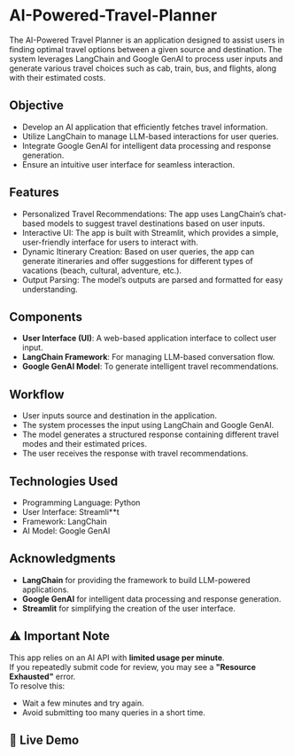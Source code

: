 # AI-Powered-Travel-Planner
The AI-Powered Travel Planner is an application designed to assist users in finding optimal travel options between a given source and destination. The system leverages LangChain and Google GenAI to process user inputs and generate various travel choices such as cab, train, bus, and flights, along with their estimated costs.

## Objective
- Develop an AI application that efficiently fetches travel information.
- Utilize LangChain to manage LLM-based interactions for user queries.
- Integrate Google GenAI for intelligent data processing and response generation.
- Ensure an intuitive user interface for seamless interaction.

## Features
- Personalized Travel Recommendations: The app uses LangChain’s chat-based models to suggest travel destinations based on user inputs.
- Interactive UI: The app is built with Streamlit, which provides a simple, user-friendly interface for users to interact with.
- Dynamic Itinerary Creation: Based on user queries, the app can generate itineraries and offer suggestions for different types of vacations (beach, cultural, adventure, etc.).
- Output Parsing: The model’s outputs are parsed and formatted for easy understanding.

## Components
- **User Interface (UI)**: A web-based application interface to collect user input.
- **LangChain Framework**: For managing LLM-based conversation flow.
- **Google GenAI Model**: To generate intelligent travel recommendations.

## Workflow
- User inputs source and destination in the application.
- The system processes the input using LangChain and Google GenAI.
- The model generates a structured response containing different travel modes and their estimated prices.
- The user receives the response with travel recommendations.

## Technologies Used
- Programming Language: Python
- User Interface: Streamli**t
- Framework: LangChain
- AI Model: Google GenAI

## Acknowledgments
- **LangChain** for providing the framework to build LLM-powered applications.
- **Google GenAI** for intelligent data processing and response generation.
- **Streamlit** for simplifying the creation of the user interface.

## ⚠️ Important Note  
This app relies on an AI API with **limited usage per minute**.  
If you repeatedly submit code for review, you may see a **"Resource Exhausted"** error.  
To resolve this:  
- Wait a few minutes and try again.  
- Avoid submitting too many queries in a short time.

## 🚀 Live Demo 
